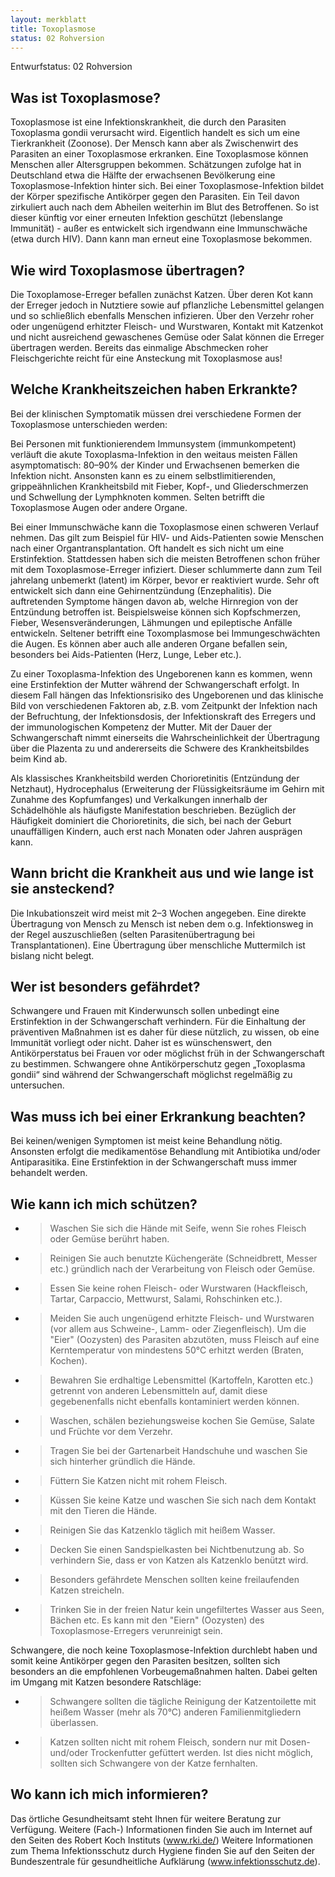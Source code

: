 ```yaml
---
layout: merkblatt
title: Toxoplasmose
status: 02 Rohversion
---
```

Entwurfstatus: 02 Rohversion
 
## Was ist Toxoplasmose?

Toxoplasmose ist eine Infektionskrankheit, die durch den Parasiten
Toxoplasma gondii verursacht wird. Eigentlich handelt es sich um eine
Tierkrankheit (Zoonose). Der Mensch kann aber als Zwischenwirt des
Parasiten an einer Toxoplasmose erkranken. Eine Toxoplasmose können
Menschen aller Altersgruppen bekommen. Schätzungen zufolge hat in
Deutschland etwa die Hälfte der erwachsenen Bevölkerung eine
Toxoplasmose-Infektion hinter sich. Bei einer Toxoplasmose-Infektion
bildet der Körper spezifische Antikörper gegen den Parasiten. Ein Teil
davon zirkuliert auch nach dem Abheilen weiterhin im Blut des
Betroffenen. So ist dieser künftig vor einer erneuten Infektion
geschützt (lebenslange Immunität) - außer es entwickelt sich irgendwann
eine Immunschwäche (etwa durch HIV). Dann kann man erneut eine
Toxoplasmose bekommen.

## Wie wird Toxoplasmose übertragen?

Die Toxoplamose-Erreger befallen zunächst Katzen. Über deren Kot kann
der Erreger jedoch in Nutztiere sowie auf pflanzliche Lebensmittel
gelangen und so schließlich ebenfalls Menschen infizieren. Über den
Verzehr roher oder ungenügend erhitzter Fleisch- und Wurstwaren, Kontakt
mit Katzenkot und nicht ausreichend gewaschenes Gemüse oder Salat können
die Erreger übertragen werden. Bereits das einmalige Abschmecken roher
Fleischgerichte reicht für eine Ansteckung mit Toxoplasmose aus\!

## Welche Krankheitszeichen haben Erkrankte?

Bei der klinischen Symptomatik müssen drei verschiedene Formen der
Toxoplasmose unterschieden werden:

Bei Personen mit funktionierendem Immunsystem (immunkompetent) verläuft
die akute Toxoplasma-Infektion in den weitaus meisten Fällen
asymptomatisch: 80–90% der Kinder und Erwachsenen bemerken die Infektion
nicht. Ansonsten kann es zu einem selbstlimitierenden, grippeähnlichen
Krankheitsbild mit Fieber, Kopf-, und Gliederschmerzen und Schwellung
der Lymphknoten kommen. Selten betrifft die Toxoplasmose Augen oder
andere Organe.

Bei einer Immunschwäche kann die Toxoplasmose einen schweren Verlauf
nehmen. Das gilt zum Beispiel für HIV- und Aids-Patienten sowie Menschen
nach einer Organtransplantation. Oft handelt es sich nicht um eine
Erstinfektion. Stattdessen haben sich die meisten Betroffenen schon
früher mit dem Toxoplasmose-Erreger infiziert. Dieser schlummerte dann
zum Teil jahrelang unbemerkt (latent) im Körper, bevor er reaktiviert
wurde. Sehr oft entwickelt sich dann eine Gehirnentzündung
(Enzephalitis). Die auftretenden Symptome hängen davon ab, welche
Hirnregion von der Entzündung betroffen ist. Beispielsweise können sich
Kopfschmerzen, Fieber, Wesensveränderungen, Lähmungen und epileptische
Anfälle entwickeln. Seltener betrifft eine Toxomplasmose bei
Immungeschwächten die Augen. Es können aber auch alle anderen Organe
befallen sein, besonders bei Aids-Patienten (Herz, Lunge, Leber etc.).

Zu einer Toxoplasma-Infektion des Ungeborenen kann es kommen, wenn eine
Erstinfektion der Mutter während der Schwangerschaft erfolgt. In diesem
Fall hängen das Infektionsrisiko des Ungeborenen und das klinische Bild
von verschiedenen Faktoren ab, z.B. vom Zeitpunkt der Infektion nach der
Befruchtung, der Infektionsdosis, der Infektionskraft des Erregers und
der immunologischen Kompetenz der Mutter. Mit der Dauer der
Schwangerschaft nimmt einerseits die Wahrscheinlichkeit der Übertragung
über die Plazenta zu und andererseits die Schwere des Krankheitsbildes
beim Kind ab.

Als klassisches Krankheitsbild werden Chorioretinitis (Entzündung der
Netzhaut), Hydrocephalus (Erweiterung der Flüssigkeitsräume im Gehirn
mit Zunahme des Kopfumfanges) und Verkalkungen innerhalb der
Schädelhöhle als häufigste Manifestation beschrieben. Bezüglich der
Häufigkeit dominiert die Chorioretinits, die sich, bei nach der Geburt
unauffälligen Kindern, auch erst nach Monaten oder Jahren ausprägen
kann.

## Wann bricht die Krankheit aus und wie lange ist sie ansteckend?

Die Inkubationszeit wird meist mit 2–3 Wochen angegeben. Eine direkte
Übertragung von Mensch zu Mensch ist neben dem o.g. Infektionsweg in
der Regel auszuschließen (selten Parasitenübertragung bei
Transplantationen). Eine Übertragung über menschliche Muttermilch ist
bislang nicht belegt.

## Wer ist besonders gefährdet?

Schwangere und Frauen mit Kinderwunsch sollen unbedingt eine
Erstinfektion in der Schwangerschaft verhindern. Für die Einhaltung der
präventiven Maßnahmen ist es daher für diese nützlich, zu wissen, ob
eine Immunität vorliegt oder nicht. Daher ist es wünschenswert, den
Antikörperstatus bei Frauen vor oder möglichst früh in der
Schwangerschaft zu bestimmen. Schwangere ohne Antikörperschutz gegen
„Toxoplasma gondii“ sind während der Schwangerschaft möglichst
regelmäßig zu untersuchen.

## Was muss ich bei einer Erkrankung beachten?

Bei keinen/wenigen Symptomen ist meist keine Behandlung nötig. Ansonsten
erfolgt die medikamentöse Behandlung mit Antibiotika und/oder
Antiparasitika. Eine Erstinfektion in der Schwangerschaft muss immer
behandelt werden.

## Wie kann ich mich schützen?

  - > Waschen Sie sich die Hände mit Seife, wenn Sie rohes Fleisch oder
    > Gemüse berührt haben.

  - > Reinigen Sie auch benutzte Küchengeräte (Schneidbrett, Messer
    > etc.) gründlich nach der Verarbeitung von Fleisch oder Gemüse.

  - > Essen Sie keine rohen Fleisch- oder Wurstwaren (Hackfleisch,
    > Tartar, Carpaccio, Mettwurst, Salami, Rohschinken etc.).

  - > Meiden Sie auch ungenügend erhitzte Fleisch- und Wurstwaren (vor
    > allem aus Schweine-, Lamm- oder Ziegenfleisch). Um die "Eier"
    > (Oozysten) des Parasiten abzutöten, muss Fleisch auf eine
    > Kerntemperatur von mindestens 50°C erhitzt werden (Braten,
    > Kochen).

  - > Bewahren Sie erdhaltige Lebensmittel (Kartoffeln, Karotten etc.)
    > getrennt von anderen Lebensmitteln auf, damit diese gegebenenfalls
    > nicht ebenfalls kontaminiert werden können.

  - > Waschen, schälen beziehungsweise kochen Sie Gemüse, Salate und
    > Früchte vor dem Verzehr.

  - > Tragen Sie bei der Gartenarbeit Handschuhe und waschen Sie sich
    > hinterher gründlich die Hände.

  - > Füttern Sie Katzen nicht mit rohem Fleisch.

  - > Küssen Sie keine Katze und waschen Sie sich nach dem Kontakt mit
    > den Tieren die Hände.

  - > Reinigen Sie das Katzenklo täglich mit heißem Wasser.

  - > Decken Sie einen Sandspielkasten bei Nichtbenutzung ab. So
    > verhindern Sie, dass er von Katzen als Katzenklo benützt wird.

  - > Besonders gefährdete Menschen sollten keine freilaufenden Katzen
    > streicheln.

  - > Trinken Sie in der freien Natur kein ungefiltertes Wasser aus
    > Seen, Bächen etc. Es kann mit den "Eiern" (Oozysten) des
    > Toxoplasmose-Erregers verunreinigt sein.

Schwangere, die noch keine Toxoplasmose-Infektion durchlebt haben und
somit keine Antikörper gegen den Parasiten besitzen, sollten sich
besonders an die empfohlenen Vorbeugemaßnahmen halten. Dabei gelten im
Umgang mit Katzen besondere Ratschläge:

  - > Schwangere sollten die tägliche Reinigung der Katzentoilette mit
    > heißem Wasser (mehr als 70°C) anderen Familienmitgliedern
    > überlassen.

  - > Katzen sollten nicht mit rohem Fleisch, sondern nur mit Dosen-
    > und/oder Trockenfutter gefüttert werden. Ist dies nicht möglich,
    > sollten sich Schwangere von der Katze fernhalten.

## Wo kann ich mich informieren?

Das örtliche Gesundheitsamt steht Ihnen für weitere Beratung zur
Verfügung. Weitere (Fach-) Informationen finden Sie auch im Internet
auf den Seiten des Robert Koch Instituts
([<span class="underline">www.rki.de/</span>](http://www.rki.de/))
Weitere Informationen zum Thema Infektionsschutz durch Hygiene finden
Sie auf den Seiten der Bundeszentrale für gesundheitliche Aufklärung
(www.infektionsschutz.de).
